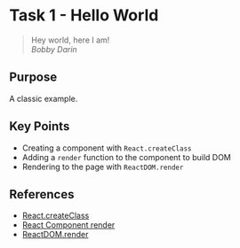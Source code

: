 # Task 1 - Hello World

> Hey world, here I am!  
>  _Bobby Darin_

## Purpose

A classic example.

## Key Points

- Creating a component with `React.createClass`
- Adding a `render` function to the component to build DOM
- Rendering to the page with `ReactDOM.render`

## References
* [React.createClass](https://facebook.github.io/react/docs/top-level-api.html#react.createclass)
* [React Component render](https://facebook.github.io/react/docs/component-specs.html#render)
* [ReactDOM.render](https://facebook.github.io/react/docs/top-level-api.html#reactdom.render)
